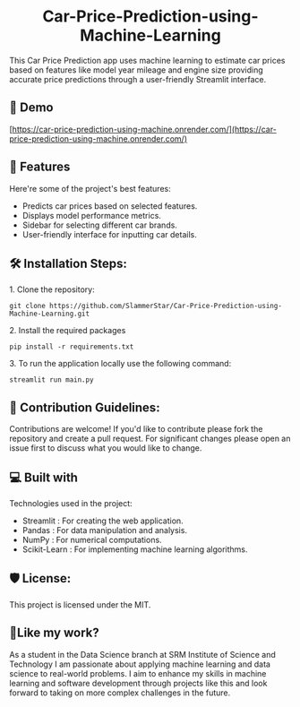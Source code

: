 <h1 align="center" id="title">Car-Price-Prediction-using-Machine-Learning</h1>

<p id="description">This Car Price Prediction app uses machine learning to estimate car prices based on features like model year mileage and engine size providing accurate price predictions through a user-friendly Streamlit interface.</p>

<h2>🚀 Demo</h2>

[https://car-price-prediction-using-machine.onrender.com/](https://car-price-prediction-using-machine.onrender.com/)

  
  
<h2>🧐 Features</h2>

Here're some of the project's best features:

*   Predicts car prices based on selected features.
*   Displays model performance metrics.
*   Sidebar for selecting different car brands.
*   User-friendly interface for inputting car details.

<h2>🛠️ Installation Steps:</h2>

<p>1. Clone the repository:</p>

```
git clone https://github.com/SlammerStar/Car-Price-Prediction-using-Machine-Learning.git
```

<p>2. Install the required packages</p>

```
pip install -r requirements.txt
```

<p>3. To run the application locally use the following command:</p>

```
streamlit run main.py
```

<h2>🍰 Contribution Guidelines:</h2>

Contributions are welcome! If you'd like to contribute please fork the repository and create a pull request. For significant changes please open an issue first to discuss what you would like to change.

  
  
<h2>💻 Built with</h2>

Technologies used in the project:

*   Streamlit : For creating the web application.
*   Pandas : For data manipulation and analysis.
*   NumPy : For numerical computations.
*   Scikit-Learn : For implementing machine learning algorithms.

<h2>🛡️ License:</h2>

This project is licensed under the MIT.

<h2>💖Like my work?</h2>

As a student in the Data Science branch at SRM Institute of Science and Technology I am passionate about applying machine learning and data science to real-world problems. I aim to enhance my skills in machine learning and software development through projects like this and look forward to taking on more complex challenges in the future.
